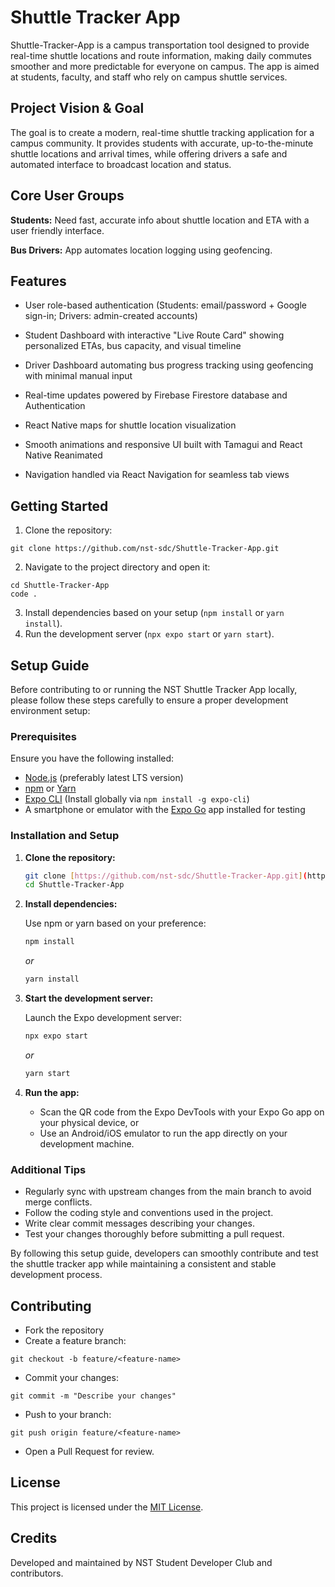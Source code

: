 # Shuttle Tracker App

Shuttle-Tracker-App is a campus transportation tool designed to provide real-time shuttle locations and route information, making daily commutes smoother and more predictable for everyone on campus. The app is aimed at students, faculty, and staff who rely on campus shuttle services.

## Project Vision & Goal

The goal is to create a modern, real-time shuttle tracking application for a campus community. It provides students with accurate, up-to-the-minute shuttle locations and arrival times, while offering drivers a safe and automated interface to broadcast location and status.

## Core User Groups
**Students:** Need fast, accurate info about shuttle location and ETA with a user friendly interface.

**Bus Drivers:** App automates location logging using geofencing.

## Features
- User role-based authentication (Students: email/password + Google sign-in; Drivers: admin-created accounts)

- Student Dashboard with interactive "Live Route Card" showing personalized ETAs, bus capacity, and visual timeline
- Driver Dashboard automating bus progress tracking using geofencing with minimal manual input
- Real-time updates powered by Firebase Firestore database and Authentication
- React Native maps for shuttle location visualization
- Smooth animations and responsive UI built with Tamagui and React Native Reanimated
- Navigation handled via React Navigation for seamless tab views

## Getting Started

1. Clone the repository:

```
git clone https://github.com/nst-sdc/Shuttle-Tracker-App.git 
```
2. Navigate to the project directory and open it:
```
cd Shuttle-Tracker-App
code .
```

3. Install dependencies based on your setup (`npm install` or `yarn install`).
4. Run the development server (`npx expo start` or `yarn start`).

## Setup Guide

Before contributing to or running the NST Shuttle Tracker App locally, please follow these steps carefully to ensure a proper development environment setup:

### Prerequisites

Ensure you have the following installed:

- [Node.js](https://nodejs.org) (preferably latest LTS version)
- [npm](https://www.npmjs.com/) or [Yarn](https://yarnpkg.com/)
- [Expo CLI](https://docs.expo.dev/get-started/installation/) (Install globally via `npm install -g expo-cli`)
- A smartphone or emulator with the [Expo Go](https://expo.dev/client) app installed for testing

### Installation and Setup

1.  **Clone the repository:**

    ```bash
    git clone [https://github.com/nst-sdc/Shuttle-Tracker-App.git](https://github.com/nst-sdc/Shuttle-Tracker-App.git)
    cd Shuttle-Tracker-App
    ```

2.  **Install dependencies:**

    Use npm or yarn based on your preference:

    ```bash
    npm install
    ```
    *or*
    ```bash
    yarn install
    ```

3.  **Start the development server:**

    Launch the Expo development server:

    ```bash
    npx expo start
    ```
    *or*
    ```bash
    yarn start
    ```

4.  **Run the app:**

    - Scan the QR code from the Expo DevTools with your Expo Go app on your physical device, or
    - Use an Android/iOS emulator to run the app directly on your development machine.

### Additional Tips

- Regularly sync with upstream changes from the main branch to avoid merge conflicts.
- Follow the coding style and conventions used in the project.
- Write clear commit messages describing your changes.
- Test your changes thoroughly before submitting a pull request.

By following this setup guide, developers can smoothly contribute and test the shuttle tracker app while maintaining a consistent and stable development process.

## Contributing

- Fork the repository
- Create a feature branch:

```
git checkout -b feature/<feature-name>
```

- Commit your changes:

```
git commit -m "Describe your changes"
```
- Push to your branch:

```
git push origin feature/<feature-name>
```
- Open a Pull Request for review.

## License
This project is licensed under the [MIT License](LICENSE.md).

## Credits
Developed and maintained by NST Student Developer Club and contributors.
